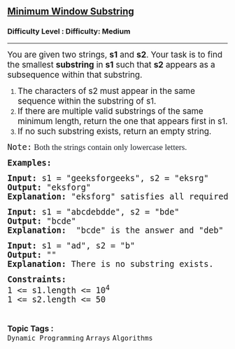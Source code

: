 <h2><a href="https://www.geeksforgeeks.org/problems/minimum-window-subsequence/0">Minimum Window Substring</a></h2><h3>Difficulty Level : Difficulty: Medium</h3><hr><div class="problems_problem_content__Xm_eO"><p><span style="font-size: 14pt;">You are given two strings, <strong>s1</strong> and <strong>s2</strong>. Your task is to find the smallest <strong>substring</strong> in <strong>s1</strong> such that <strong>s2</strong> appears as a subsequence within that substring.</span></p>
<ol>
<li><span style="font-size: 14pt;">The characters of s2 must appear in the same sequence within the substring of s1.</span></li>
<li><span style="font-size: 14pt;">If there are multiple valid substrings of the same minimum length, return the one that appears first in s1.</span></li>
<li><span style="font-size: 14pt;">If no such substring exists, return an empty string.</span></li>
</ol>
<p dir="ltr"><span style="font-size: 14pt;"><span style="font-family: 'andale mono', monospace;">Note:</span><span style="background-color: #ffffff; color: #1e2229; font-family: Nunito;">&nbsp;Both the strings contain only lowercase letters.</span></span></p>
<p dir="ltr"><span style="font-size: 14pt; font-family: 'andale mono', monospace;"><strong>Examples:</strong></span></p>
<pre><span style="font-size: 14pt; font-family: 'andale mono', monospace;"><strong>Input:</strong> s1 = "geeksforgeeks", s2 = "eksrg"
<strong>Output: </strong>"eksforg"
<strong>Explanation: </strong>"eksforg" satisfies all required conditions. s2 is its subsequence and it is longest and leftmost among all possible valid substrings of s1.
</span></pre>
<pre><span style="font-size: 14pt; font-family: 'andale mono', monospace;"><strong>Input:</strong> s1 = "abcdebdde", s2 = "bde" <br><strong>Output: </strong>"bcde"</span><br><span style="font-size: 14pt;"><strong style="font-family: 'andale mono', monospace;">Explanation: </strong><span style="font-family: andale mono, monospace;"> "bcde" is the answer and "deb" is not a smaller window because the elements in the window must occur in order.<br></span></span></pre>
<pre><span style="font-family: 'andale mono', monospace; font-size: 14pt;"><strong>Input:</strong> s1 = "ad", s2 = "b" <br><strong>Output: </strong>""</span><br><span style="font-size: 14pt;"><strong style="font-family: 'andale mono', monospace;">Explanation: </strong>There is no substring exists.</span></pre>
<p dir="ltr"><span style="font-size: 14pt; font-family: 'andale mono', monospace;"><strong>Constraints:<br></strong>1 &lt;= s1.length &lt;= 10<sup>4<br></sup>1 &lt;= s2.length &lt;= 50</span></p></div><br><p><span style=font-size:18px><strong>Topic Tags : </strong><br><code>Dynamic Programming</code>&nbsp;<code>Arrays</code>&nbsp;<code>Algorithms</code>&nbsp;